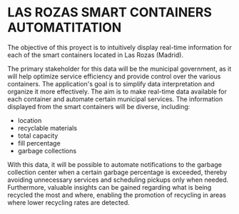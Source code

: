 # LAS ROZAS SMART CONTAINERS AUTOMATITATION

The objective of this proyect is to intuitively display real-time information for each of the smart containers located in Las Rozas (Madrid). 

The primary stakeholder for this data will be the municipal government, as it will help optimize service efficiency and provide control over the various containers. The application's goal is to simplify data interpretation and organize it more effectively. The aim is to make real-time data available for each container and automate certain municipal services. The information displayed from the smart containers will be diverse, including:
* location
* recyclable materials
* total capacity
* fill percentage
* garbage collections

With this data, it will be possible to automate notifications to the garbage collection center when a certain garbage percentage is exceeded, thereby avoiding unnecessary services and scheduling pickups only when needed. Furthermore, valuable insights can be gained regarding what is being recycled the most and where, enabling the promotion of recycling in areas where lower recycling rates are detected.
